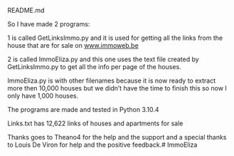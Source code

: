 README.md

So I have made 2 programs:

1 is called GetLinksImmo.py and it is used for getting all the links from 
the house that are for sale on www.immoweb.be

2 is called ImmoEliza.py and this one uses the text file created by 
GetLinksImmo.py to get all the info per page of the houses.

ImmoEliza.py is with other filenames because it is now ready to extract 
more then 10,000 houses but we didn’t have the time to finish this so now 
I only have 1,000 houses.

The programs are made and tested in Python 3.10.4

Links.txt has 12,622 links of houses and apartments for sale



Thanks goes to Theano4 for the help and the support and a special thanks 
to Louis De Viron for help and the positive feedback.# ImmoEliza
